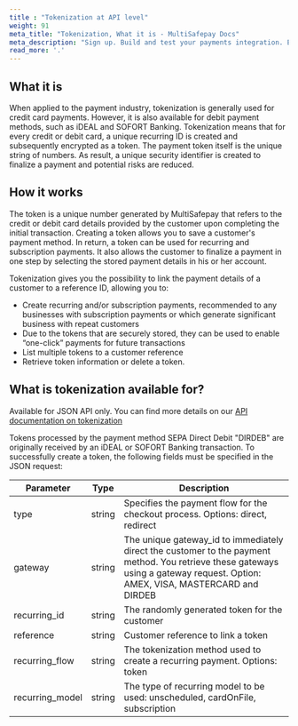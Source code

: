 ```yaml
---
title : "Tokenization at API level"
weight: 91
meta_title: "Tokenization, What it is - MultiSafepay Docs"
meta_description: "Sign up. Build and test your payments integration. Explore our products and services. Use our API Reference, SDKs, and wrappers. Get support."
read_more: '.'
---
```


## What it is
When applied to the payment industry, tokenization is generally used for credit card payments. However, it is also available for debit payment methods, such as iDEAL and SOFORT Banking. Tokenization means that for every credit or debit card, a unique recurring ID is created and subsequently encrypted as a token. The payment token itself is the unique string of numbers. As result, a unique security identifier is created to finalize a payment and potential risks are reduced.


## How it works
The token is a unique number generated by MultiSafepay that refers to the credit or debit card details provided by the customer upon completing the initial transaction. Creating a token allows you to save a customer's payment method. In return, a token can be used for recurring and subscription payments. It also allows the customer to finalize a payment in one step by selecting the stored payment details in his or her account. 

Tokenization gives you the possibility to link the payment details of a customer to a reference ID, allowing you to: 

* Create recurring and/or subscription payments, recommended to any businesses with subscription payments or which generate significant business with repeat customers
* Due to the tokens that are securely stored, they can be used to enable “one-click” payments for future transactions
* List multiple tokens to a customer reference
* Retrieve token information or delete a token.

## What is tokenization available for?

Available for JSON API only. You can find more details on our [API documentation on tokenization](/api/#tokenization-recurring-model)

Tokens processed by the payment method SEPA Direct Debit "DIRDEB" are originally received by an iDEAL or SOFORT Banking transaction. To successfully create a token, the following fields must be specified in the JSON request:

| Parameter                      | Type      | Description |
|--------------------------------|-----------|-----------------------------------------------------------------------------------------|
| type | string | Specifies the payment flow for the checkout process. Options: direct, redirect |
| gateway | string | The unique gateway_id to immediately direct the customer to the payment method. You retrieve these gateways using a gateway request. Option: AMEX, VISA, MASTERCARD and DIRDEB |
| recurring_id | string | The randomly generated token for the customer |
| reference | string | Customer reference to link a token |
| recurring_flow | string | The tokenization method used to create a recurring payment. Options: token  |
| recurring_model | string | The type of recurring model to be used: unscheduled, cardOnFile, subscription  |
